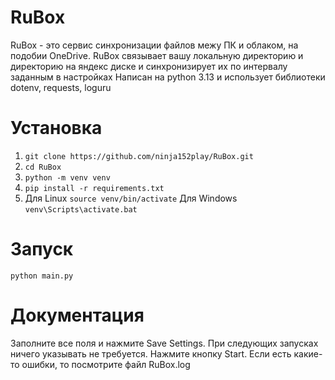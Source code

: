 RuBox
==================================================

RuBox - это сервис синхронизации файлов межу ПК и облаком, на подобии OneDrive.
RuBox связывает вашу локальную директорию и директорию на яндекс диске 
и синхронизирует их по интервалу заданным в настройках 
Написан на python 3.13 и использует библиотеки dotenv, requests, loguru

Установка
=========

1. ```git clone https://github.com/ninja152play/RuBox.git```
2. ```cd RuBox```
3. ```python -m venv venv```
4. ```pip install -r requirements.txt```
5. Для Linux ```source venv/bin/activate``` Для Windows ```venv\Scripts\activate.bat```

Запуск
======

```python main.py```

Документация
============
Заполните все поля и нажмите Save Settings.
При следующих запусках ничего указывать не требуется.
Нажмите кнопку Start.
Если есть какие-то ошибки, то посмотрите файл RuBox.log 
